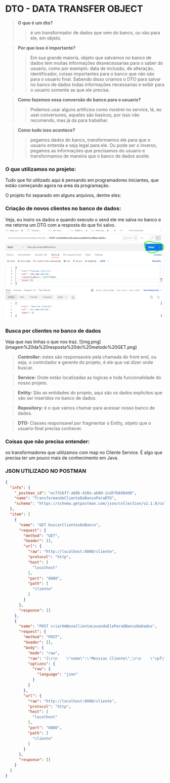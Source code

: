 <H1> DTO - DATA TRANSFER OBJECT</H1>

>**O que é um dto?**
> > é um transformador de dados que vem do banco, ou vão para ele, em objeto.

>**Por que isso é importante?**
> > Em sua grande maioria, objeto que salvamos no banco de dados tem muitas informações desnecessarias para o saber do usuario,
> como por exemplo: data de inclusão, de alteração, identificador, coisas importantes para o banco que não são para o usuario final.
> Sabendo disso criamos o DTO para salvar no banco de dados todas informações necessarias e exibir para o usuario somente as que ele precisa.

>**Como fazemos essa conversão do banco para o usuario?**
> > Podemos usar alguns artificios como mostrei no service, lá, eu usei conversores, aqueles são basicos, por isso não recomendo, mas já da para trabalhar.

> **Como tudo isso acontece?**
> > pegamos dados do banco, transformamos ele para que o usuario entenda e seja legal para ele. Ou pode ser o inverso, pegamos as informações que precisamos do usuario e transformamos de maneira que o banco de dados aceite.

<h3>O que utilizamos no projeto:</h3>

<p> Tudo que foi utilizado aqui é pensando em programadores iniciantes, que estão começando agora na area da programação.</p>
<p>O projeto foi separado em alguns arquivos, dentre eles:</p>

<h3>Criação de novos clientes no banco de dados:</h3>

Veja, eu insiro os dados e quando executo o send ele me salva no banco e me retorna um DTO com a resposta do que foi salvo.
![img.png](imagem%20da%20resposta%20do%20metodo%20POST.png)


<h3>Busca por clientes no banco de dados</h3>
Veja que nas linhas o que nos traz.
![img.png](imagem%20da%20resposta%20do%20metodo%20GET.png)

>**Controller:**
> estes são responsaveis pela chamada do front end, ou seja, o controlador e gerente do projeto, é ele que vai dizer onde buscar.

>**Service:**
> Onde estão localizadas as logicas e toda funcionalidade do nosso projeto.

>**Entity:**
>São as entidades do projeto, aqui são os dados explicitos que vão ser inseridos no banco de dados.

>**Repository:**
> é o que vamos chamar para acessar nosso banco de dados.

>**DTO:**
>Classes responsavel por fragmentar o Entity, objeto que o usuario final precisa conhecer.

<h3> Coisas que não precisa entender:</h3>
<p> os transformadores que utilizamos com map no Cliente Service. É algo que precisa ter um pouco mais de conhecimento em Java.</p>

<h3>JSON UTILIZADO NO POSTMAN</h3>

~~~json
{
  "info": {
    "_postman_id": "ec7316f7-a68b-420a-ab80-1cd5fb6984d8",
    "name": "TransformandoClienteDoBancoParaDTO",
    "schema": "https://schema.getpostman.com/json/collection/v2.1.0/collection.json"
  },
  "item": [
    {
      "name": "GET buscarClientesDoBanco",
      "request": {
        "method": "GET",
        "header": [],
        "url": {
          "raw": "http://localhost:8080/cliente",
          "protocol": "http",
          "host": [
            "localhost"
          ],
          "port": "8080",
          "path": [
            "cliente"
          ]
        }
      },
      "response": []
    },
    {
      "name": "POST criarUmNovoClienteLevandoEleParaOBancoDeDados",
      "request": {
        "method": "POST",
        "header": [],
        "body": {
          "mode": "raw",
          "raw": "{\r\n    \"nome\":\"Messias Cliente\",\r\n    \"cpf\": \"111.444.333.05\",\r\n    \"numeroTelefone\": 3277778888,\r\n    \"idade\":22\r\n}",
          "options": {
            "raw": {
              "language": "json"
            }
          }
        },
        "url": {
          "raw": "http://localhost:8080/cliente",
          "protocol": "http",
          "host": [
            "localhost"
          ],
          "port": "8080",
          "path": [
            "cliente"
          ]
        }
      },
      "response": []
    }
  ]
}

